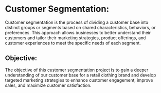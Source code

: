 # Customer Segmentation:
Customer segmentation is the process of dividing a customer base into distinct groups or segments based on shared characteristics, behaviors, or preferences. This approach allows businesses to better understand their customers and tailor their marketing strategies, product offerings, and customer experiences to meet the specific needs of each segment.

## Objective:
The objective of this customer segmentation project is to gain a deeper understanding of our customer base for a retail clothing brand and develop targeted marketing strategies to enhance customer engagement, improve sales, and maximize customer satisfaction.
